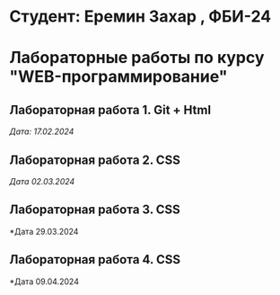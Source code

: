 # Студент: Еремин Захар , ФБИ-24

# Лабораторные работы по курсу "WEB-программирование"

## Лабораторная работа 1. Git + Html

*Дата: 17.02.2024*

## Лабораторная работа 2. CSS

*Дата 02.03.2024*

## Лабораторная работа 3. CSS

*Дата 29.03.2024

## Лабораторная работа 4. CSS

*Дата 09.04.2024

